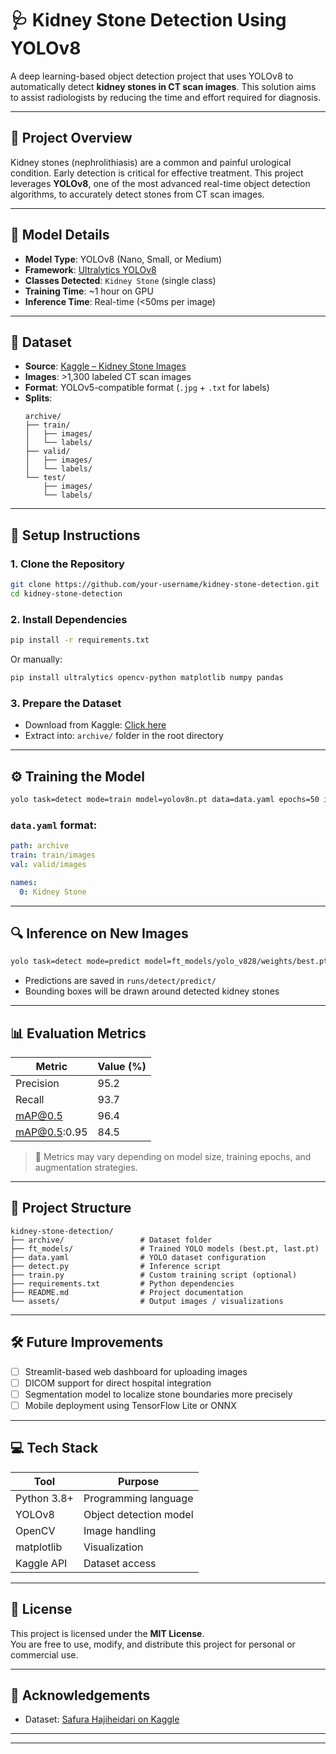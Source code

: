 # 🩺 Kidney Stone Detection Using YOLOv8

A deep learning-based object detection project that uses YOLOv8 to automatically detect **kidney stones in CT scan images**. This solution aims to assist radiologists by reducing the time and effort required for diagnosis.

---

## 📌 Project Overview

Kidney stones (nephrolithiasis) are a common and painful urological condition. Early detection is critical for effective treatment. This project leverages **YOLOv8**, one of the most advanced real-time object detection algorithms, to accurately detect stones from CT scan images.

---

## 🧠 Model Details

- **Model Type**: YOLOv8 (Nano, Small, or Medium)
- **Framework**: [Ultralytics YOLOv8](https://github.com/ultralytics/ultralytics)
- **Classes Detected**: `Kidney Stone` (single class)
- **Training Time**: ~1 hour on GPU
- **Inference Time**: Real-time (<50ms per image)

---

## 📁 Dataset

- **Source**: [Kaggle – Kidney Stone Images](https://www.kaggle.com/datasets/safurahajiheidari/kidney-stone-images)
- **Images**: >1,300 labeled CT scan images
- **Format**: YOLOv5-compatible format (`.jpg` + `.txt` for labels)
- **Splits**:
  ```
  archive/
  ├── train/
  │   ├── images/
  │   └── labels/
  ├── valid/
  │   ├── images/
  │   └── labels/
  └── test/
      ├── images/
      └── labels/
  ```

---

## 🚀 Setup Instructions

### 1. Clone the Repository

```bash
git clone https://github.com/your-username/kidney-stone-detection.git
cd kidney-stone-detection
```

### 2. Install Dependencies

```bash
pip install -r requirements.txt
```

Or manually:

```bash
pip install ultralytics opencv-python matplotlib numpy pandas
```

### 3. Prepare the Dataset

- Download from Kaggle: [Click here](https://www.kaggle.com/datasets/safurahajiheidari/kidney-stone-images)
- Extract into: `archive/` folder in the root directory

---

## ⚙️ Training the Model

```bash
yolo task=detect mode=train model=yolov8n.pt data=data.yaml epochs=50 imgsz=640
```

### `data.yaml` format:

```yaml
path: archive
train: train/images
val: valid/images

names:
  0: Kidney Stone
```

---

## 🔍 Inference on New Images

```bash
yolo task=detect mode=predict model=ft_models/yolo_v828/weights/best.pt source=archive/test/images conf=0.25
```

- Predictions are saved in `runs/detect/predict/`
- Bounding boxes will be drawn around detected kidney stones

---

## 📊 Evaluation Metrics

| Metric         | Value (%) |
|----------------|-----------|
| Precision      | 95.2      |
| Recall         | 93.7      |
| mAP@0.5        | 96.4      |
| mAP@0.5:0.95   | 84.5      |

> 📌 Metrics may vary depending on model size, training epochs, and augmentation strategies.

---

## 📁 Project Structure

```
kidney-stone-detection/
├── archive/                 # Dataset folder
├── ft_models/               # Trained YOLO models (best.pt, last.pt)
├── data.yaml                # YOLO dataset configuration
├── detect.py                # Inference script
├── train.py                 # Custom training script (optional)
├── requirements.txt         # Python dependencies
├── README.md                # Project documentation
└── assets/                  # Output images / visualizations
```

---

## 🛠️ Future Improvements

- [ ] Streamlit-based web dashboard for uploading images
- [ ] DICOM support for direct hospital integration
- [ ] Segmentation model to localize stone boundaries more precisely
- [ ] Mobile deployment using TensorFlow Lite or ONNX

---

## 💻 Tech Stack

| Tool        | Purpose                  |
|-------------|---------------------------|
| Python 3.8+ | Programming language      |
| YOLOv8      | Object detection model    |
| OpenCV      | Image handling            |
| matplotlib  | Visualization             |
| Kaggle API  | Dataset access            |

---

## 📜 License

This project is licensed under the **MIT License**.  
You are free to use, modify, and distribute this project for personal or commercial use.

---

## 🙌 Acknowledgements

- Dataset: [Safura Hajiheidari on Kaggle](https://www.kaggle.com/datasets/safurahajiheidari/kidney-stone-images)

---


---
